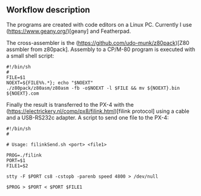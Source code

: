 ## Workflow description

The programs are created with code editors on a Linux PC. Currently I use (https://www.geany.org/)[geany] and Featherpad.

The cross-assembler is the (https://github.com/udo-munk/z80pack)[Z80 assmbler from z80pack]. 
Assembly to a CP/M-80 program is executed with a small shell script:


	#!/bin/sh
	#
	FILE=$1
	NOEXT=${FILE%%.*}; echo "$NOEXT"
	./z80pack/z80asm/z80asm -fb -o$NOEXT -l $FILE && mv ${NOEXT}.bin ${NOEXT}.com



Finally the result is transferred to the PX-4 with the (https://electrickery.nl/comp/px8/filink.html)[filink protocol] 
using a cable and a USB-RS232c adapter. A script to send one file to the PX-4:

	#!/bin/sh
	#
	
	# Usage: filinkSend.sh <port> <file1>
	
	PROG=./filink
	PORT=$1
	FILE1=$2
	
	stty -F $PORT cs8 -cstopb -parenb speed 4800 > /dev/null
	
	$PROG > $PORT < $PORT $FILE1 

